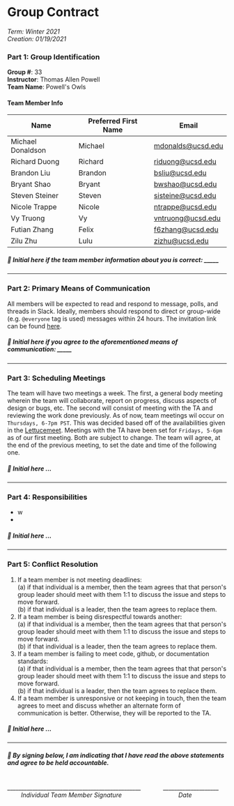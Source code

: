 # Group Contract
*Term: Winter 2021 <br/>
Creation: 01/19/2021*

### Part 1: Group Identification
**Group #**: 33 <br/>
**Instructor**: Thomas Allen Powell <br/>
**Team Name**: Powell's Owls <br/>

#### Team Member Info
| Name              | Preferred First Name | Email             | 
| ----------------- | -------------------- | ----------------- | 
| Michael Donaldson | Michael              | mdonalds@ucsd.edu |
| Richard Duong     | Richard              | riduong@ucsd.edu  |
| Brandon Liu       | Brandon              | bsliu@ucsd.edu    |
| Bryant Shao       | Bryant               | bwshao@ucsd.edu   |
| Steven Steiner    | Steven               | sisteine@ucsd.edu |
| Nicole Trappe     | Nicole               | ntrappe@ucsd.edu  |
| Vy Truong         | Vy                   | vntruong@ucsd.edu |
| Futian Zhang      | Felix                | f6zhang@ucsd.edu  |
| Zilu Zhu          | Lulu                 | zizhu@ucsd.edu    |

##### :rotating_light: Initial here if the team member information about you is correct: _____ 

---

### Part 2: Primary Means of Communication
All members will be expected to read and respond to message, polls, and threads in Slack. Ideally, members should respond to direct  or group-wide (e.g. `@everyone` tag is used) messages within 24 hours.
The invitation link can be found [here](https://join.slack.com/t/cse110-w21-group33/shared_invite/zt-l1o6cpnk-heUleWLule7i100Vz07QsA).

##### :rotating_light: Initial here if you agree to the aforementioned means of communication: _____

---

### Part 3: Scheduling Meetings
The team will have two meetings a week. The first, a general body meeting wherein the team will collaborate, 
report on progress, discuss aspects of design or bugs, etc. The second will consist of meeting with the TA and reviewing
the work done previously. As of now, team meetings wil occur on `Thursdays, 6-7pm PST`. This was decided based off of the availabilities given in the [Lettucemeet](https://lettucemeet.com/l/123Jx). Meetings with the TA have been set for `Fridays, 5-6pm` as of our first meeting. Both are subject to change. The team will agree, at the end of the previous meeting, to set the date and time of the following one. 

##### :rotating_light: Initial here ...

___

### Part 4: Responsibilities
- w
- 

##### :rotating_light: Initial here ...

---

### Part 5: Conflict Resolution
1. If a team member is not meeting deadlines: <br/>
(a) if that individual is a member, then the team agrees that that person's group leader should meet with them 1:1 to discuss the issue and steps to move forward. <br/>
(b) if that individual is a leader, then the team agrees to replace them. <br/>
2. If a team member is being disrespectful towards another: <br/>
(a) if that individual is a member, then the team agrees that that person's group leader should meet with them 1:1 to discuss the issue and steps to move forward. <br/>
(b) if that individual is a leader, then the team agrees to replace them. <br/>
3. If a team member is failing to meet code, github, or documentation standards: <br/>
(a) if that individual is a member, then the team agrees that that person's group leader should meet with them 1:1 to discuss the issue and steps to move forward. <br/>
(b) if that individual is a leader, then the team agrees to replace them. <br/>
4. If a team member is unresponsive or not keeping in touch, then the team agrees to meet and discuss whether an alternate form of communication is better. Otherwise, they will be reported to the TA.


##### :rotating_light: Initial here ...

---

##### :rotating_light: By signing below, I am indicating that I have read the above statements and agree to be held accountable. <br/> <br/>

________________________________________________ &nbsp; &nbsp; &nbsp; &nbsp; &nbsp; &nbsp; ____________________ <br/>
&nbsp; &nbsp; &nbsp; &nbsp; *Individual Team Member Signature* &nbsp; &nbsp; &nbsp; &nbsp; &nbsp; &nbsp; &nbsp; &nbsp; &nbsp; &nbsp; &nbsp; &nbsp; &nbsp; &nbsp; &nbsp; &nbsp; *Date*
